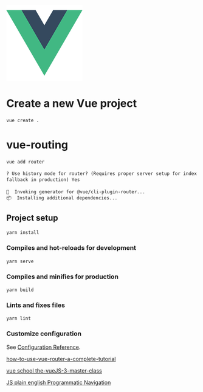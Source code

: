 <img alt="Vue logo" src="./src/assets/logo.png">

# Create a new Vue project
```sh
vue create .
```
# vue-routing
```sh
vue add router
```

```
? Use history mode for router? (Requires proper server setup for index fallback in production) Yes

🚀  Invoking generator for @vue/cli-plugin-router...
📦  Installing additional dependencies...
```
## Project setup
```
yarn install
```

### Compiles and hot-reloads for development
```
yarn serve
```

### Compiles and minifies for production
```
yarn build
```

### Lints and fixes files
```
yarn lint
```
### Customize configuration
See [Configuration Reference](https://cli.vuejs.org/config/).

[how-to-use-vue-router-a-complete-tutorial](https://vueschool.io/articles/vuejs-tutorials/how-to-use-vue-router-a-complete-tutorial/)

[vue school the-vueJS-3-master-class](https://vueschool.io/courses/the-vuejs-3-master-class)

[JS plain english Programmatic Navigation](https://javascript.plainenglish.io/programmatic-navigation-of-vue-router-routes-288b81cc5516)